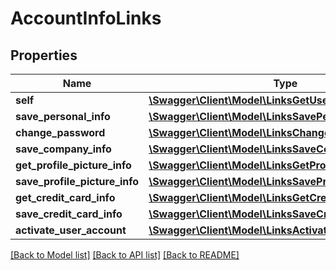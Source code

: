 # AccountInfoLinks

## Properties
Name | Type | Description | Notes
------------ | ------------- | ------------- | -------------
**self** | [**\Swagger\Client\Model\LinksGetUserAccountInfoLink**](LinksGetUserAccountInfoLink.md) |  | 
**save_personal_info** | [**\Swagger\Client\Model\LinksSavePersonalInfoLink**](LinksSavePersonalInfoLink.md) |  | 
**change_password** | [**\Swagger\Client\Model\LinksChangePasswordLink**](LinksChangePasswordLink.md) |  | 
**save_company_info** | [**\Swagger\Client\Model\LinksSaveCompanyInfoLink**](LinksSaveCompanyInfoLink.md) |  | 
**get_profile_picture_info** | [**\Swagger\Client\Model\LinksGetProfilePictureInfoLink**](LinksGetProfilePictureInfoLink.md) |  | 
**save_profile_picture_info** | [**\Swagger\Client\Model\LinksSaveProfilePictureInfoLink**](LinksSaveProfilePictureInfoLink.md) |  | 
**get_credit_card_info** | [**\Swagger\Client\Model\LinksGetCreditCardInfoLink**](LinksGetCreditCardInfoLink.md) |  | 
**save_credit_card_info** | [**\Swagger\Client\Model\LinksSaveCreditCardInfoLink**](LinksSaveCreditCardInfoLink.md) |  | 
**activate_user_account** | [**\Swagger\Client\Model\LinksActivateUserAccountLink**](LinksActivateUserAccountLink.md) |  | [optional] 

[[Back to Model list]](../README.md#documentation-for-models) [[Back to API list]](../README.md#documentation-for-api-endpoints) [[Back to README]](../README.md)


